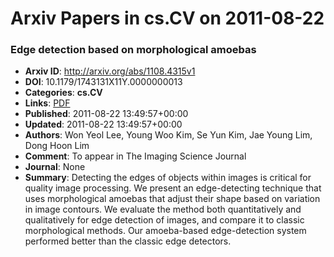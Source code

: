 # Arxiv Papers in cs.CV on 2011-08-22
### Edge detection based on morphological amoebas
- **Arxiv ID**: http://arxiv.org/abs/1108.4315v1
- **DOI**: 10.1179/1743131X11Y.0000000013
- **Categories**: **cs.CV**
- **Links**: [PDF](http://arxiv.org/pdf/1108.4315v1)
- **Published**: 2011-08-22 13:49:57+00:00
- **Updated**: 2011-08-22 13:49:57+00:00
- **Authors**: Won Yeol Lee, Young Woo Kim, Se Yun Kim, Jae Young Lim, Dong Hoon Lim
- **Comment**: To appear in The Imaging Science Journal
- **Journal**: None
- **Summary**: Detecting the edges of objects within images is critical for quality image processing. We present an edge-detecting technique that uses morphological amoebas that adjust their shape based on variation in image contours. We evaluate the method both quantitatively and qualitatively for edge detection of images, and compare it to classic morphological methods. Our amoeba-based edge-detection system performed better than the classic edge detectors.



